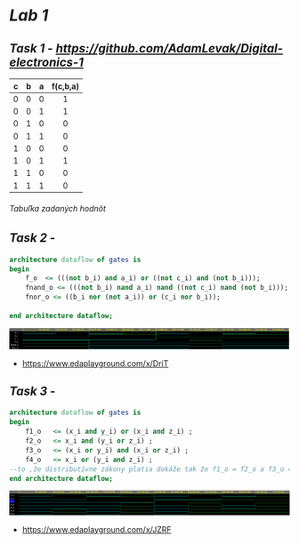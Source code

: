 # *Lab 1*
## *Task 1* -  *https://github.com/AdamLevak/Digital-electronics-1*



| **c** | **b** |**a** | **f(c,b,a)** |
| :-: | :-: | :-: | :-: |
| 0 | 0 | 0 | 1 |
| 0 | 0 | 1 | 1 |
| 0 | 1 | 0 | 0 |
| 0 | 1 | 1 | 0 |
| 1 | 0 | 0 | 0 |
| 1 | 0 | 1 | 1 |
| 1 | 1 | 0 | 0 |
| 1 | 1 | 1 | 0 |

###### *Tabuľka zadaných hodnôt*  

## *Task 2* -
```vhdl
architecture dataflow of gates is
begin
    f_o  <= (((not b_i) and a_i) or ((not c_i) and (not b_i)));       
    fnand_o <= (((not b_i) nand a_i) nand ((not c_i) nand (not b_i)));  
    fnor_o <= ((b_i nor (not a_i)) or (c_i nor b_i)); 

end architecture dataflow;
```

![Simulation DeMorgan](Images/deMorgan.png)

-  https://www.edaplayground.com/x/DriT

## *Task 3* -
```vhdl
architecture dataflow of gates is
begin
    f1_o   <= (x_i and y_i) or (x_i and z_i) ;    
    f2_o   <= x_i and (y_i or z_i) ;  
    f3_o   <= (x_i or y_i) and (x_i or z_i) ; 
    f4_o   <= x_i or (y_i and z_i) ;
--to ,že distributívne zákony platia dokáže tak že f1_o = f2_o a f3_o = f4_o. 
end architecture dataflow;
```

![Simulation DeMorgan](Images/distrib.png)

-  https://www.edaplayground.com/x/JZRF
